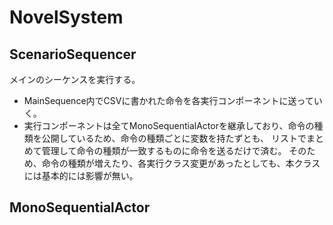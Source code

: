 # NovelSystem
## ScenarioSequencer
メインのシーケンスを実行する。
* MainSequence内でCSVに書かれた命令を各実行コンポーネントに送っていく。
* 実行コンポーネントは全てMonoSequentialActorを継承しており、命令の種類を公開しているため、命令の種類ごとに変数を持たずとも、
  リストでまとめて管理して命令の種類が一致するものに命令を送るだけで済む。
  そのため、命令の種類が増えたり、各実行クラス変更があったとしても、本クラスには基本的には影響が無い。
## MonoSequentialActor
